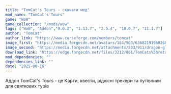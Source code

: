 ```yaml
---
title: "TomCat's Tours - скачати мод"
mod_name: "TomCat's Tours"
game: "WoW"
game_collection: "/mods/wow"
tags: ["WoW", "Addon","9.0.2", "1.13.7", "2.5.4", "10.0.7", "11.1.7"]
author: "TomCat"
author_link: "https://www.curseforge.com/members/tomcat"
image_first: "https://media.forgecdn.net/avatars/184/503/636821919602684547.png"
image_second: "https://media.forgecdn.net/attachments/533/911/dragon-glyph-spoiler-alert.png"
download_link: "https://edge.forgecdn.net/files/3212/861/TomCats%5bretail%5d-2.2.0-alpha7.zip"
mod_dependencies: ""
dependencies_link: ""
date: "2025-08-16"
---
```


Аддон TomCat's Tours - це Карти, квести, рідкісні трекери та путівники для святкових турів
